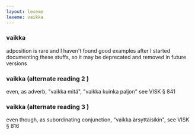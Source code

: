 ```yaml
---
layout: lexeme
lexeme: vaikka
---
```


###  vaikka 
adposition is rare and I haven't found good examples after I started documenting these stuffs, so it may be deprecated and removed in future versions


###  vaikka  (alternate reading 2 )

even, as adverb, "vaikka mitä", "vaikka kuinka paljon" see VISK § 841


###  vaikka  (alternate reading 3 )

even though, as subordinating conjunction, "vaikka ärsyttäisikin", see VISK § 816

